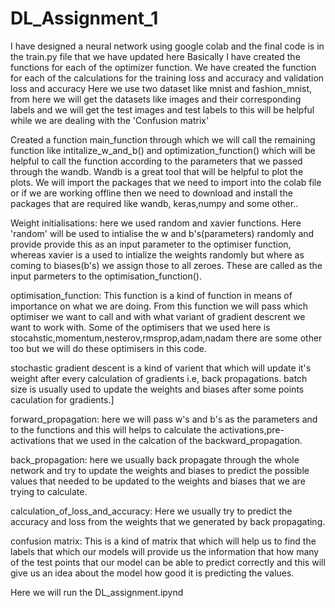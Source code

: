 # DL_Assignment_1

I have designed a neural network using google colab and the final code is in the train.py file that we have updated here
Basically I have created the functions for each of the optimizer function.
We have created the function for each of the calculations for the training loss and accuracy and validation loss and accuracy
Here we use two dataset like mnist and fashion_mnist, from here we will get the datasets like images and their corresponding labels and we will get the test images and test labels to this will be helpful while we are dealing with the 'Confusion matrix'

Created a function main_function through which we will call the remaining function like intitalize_w_and_b() and optimization_function() which will be helpful to call the function according to the parameters that we passed through the wandb. Wandb is a great tool that will be helpful to plot the plots. 
We will import the packages that we need to import into the colab file or if we are working offline then we need to download and install the packages that are required like wandb, keras,numpy and some other..

Weight initialisations: 
here we used random and xavier functions. Here 'random' will be used to intialise the w and b's(parameters) randomly and provide provide this as an input parameter to the optimiser function, whereas xavier is a used to intialize the weights randomly but where as coming to biases(b's) we assign those to all zeroes. These are called as the input parmeters to the optimisation_function().

optimisation_function:
This function is a kind of  function in means of importance on what we are doing. From this function we will pass which optimiser we want to call and with what variant of gradient descrent we want to work with.
Some of the optimisers that we used here is stocahstic,momentum,nesterov,rmsprop,adam,nadam there are some other too but we will do these optimisers in this code.

stochastic gradient descent is a kind of varient that which will update it's weight after every calculation of gradients i.e, back propagations.
batch size is usually used to update the weights and biases after some points caculation for gradients.]

forward_propagation:
here we will pass w's and b's as the parameters and to the functions and this will helps to calculate the activations,pre-activations that we used in the calcation of the backward_propagation. 

back_propagation:
here we usually back propagate through the whole network and try to update the weights and biases to predict the possible values that needed to be updated to the weights and biases that we are trying to calculate.

calculation_of_loss_and_accuracy:
Here we usually try to predict the accuracy and loss from the weights that we generated by back propagating.

confusion matrix:
This is a kind of matrix that which will help us to find the labels that which our models will provide us the information that how many of the test points that our model can be able to predict correctly and this will give us an idea about the model how good it is predicting the values.

Here we will run the DL_assignment.ipynd
